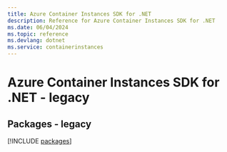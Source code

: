 ```yaml
---
title: Azure Container Instances SDK for .NET
description: Reference for Azure Container Instances SDK for .NET
ms.date: 06/04/2024
ms.topic: reference
ms.devlang: dotnet
ms.service: containerinstances
---
```

# Azure Container Instances SDK for .NET - legacy
## Packages - legacy
[!INCLUDE [packages](container-instances-index.md)]